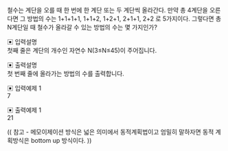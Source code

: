 철수는 계단을 오를 때 한 번에 한 계단 또는 두 계단씩 올라간다. 만약 총 4계단을 오른다면 그 방법의 수는
1+1+1+1, 1+1+2, 1+2+1, 2+1+1, 2+2 로 5가지이다.
그렇다면 총 N계단일 때 철수가 올라갈 수 있는 방법의 수는 몇 가지인가?

▣ 입력설명        
첫째 줄은 계단의 개수인 자연수 N(3≤N≤45)이 주어집니다.


▣ 출력설명       
첫 번째 줄에 올라가는 방법의 수를 출력합니다.


▣ 입력예제 1      
7


▣ 출력예제 1     
21

(( 참고 - 메모이제이션 방식은 넓은 의미에서 동적계획법이고 엄밀히 말하자면 동적 계획방식은 bottom up 방식이다. ))
